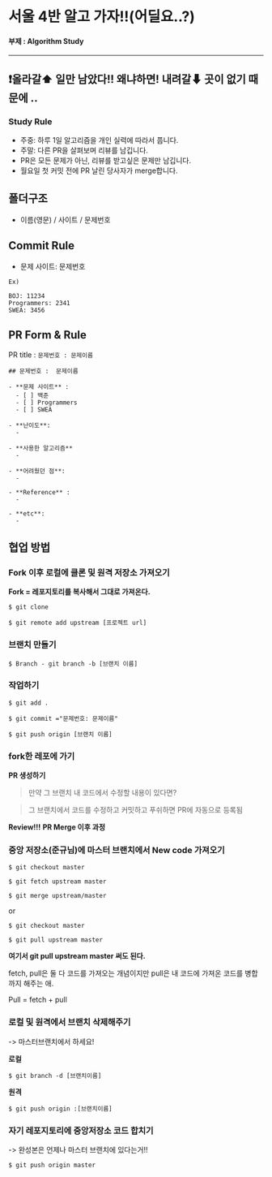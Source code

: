 # 서울 4반 알고 가자!!(어딜요..?)
#### 부제 : Algorithm Study
---


## ❗올라갈⬆ 일만 남았다!! 왜냐하면! 내려갈⬇ 곳이 없기 때문에 ..

### Study Rule
- 주중: 하루 1일 알고리즘을 개인 실력에 따라서 풉니다.
- 주말: 다른 PR을 살펴보며 리뷰를 남깁니다.
- PR은 모든 문제가 아닌, 리뷰를 받고싶은 문제만 남깁니다.
- 월요일 첫 커밋 전에 PR 날린 당사자가 merge합니다.

## 폴더구조
- 이름(영문) / 사이트 / 문제번호

## Commit Rule
- 문제 사이트: 문제번호
```
Ex)

BOJ: 11234
Programmers: 2341
SWEA: 3456
```

## PR Form &  Rule
PR title : `문제번호 : 문제이름`
```
## 문제번호 :  문제이름

- **문제 사이트** : 
  - [ ] 백준
  - [ ] Programmers
  - [ ] SWEA

- **난이도**:
  - 

- **사용한 알고리즘**
  - 

- **어려웠던 점**:
  - 

- **Reference** :
  - 

- **etc**:
  - 
```

## 협업 방법

### Fork 이후 로컬에 클론 및 원격 저장소 가져오기

**Fork = 레포지토리를 복사해서 그대로 가져온다.**

```
$ git clone

$ git remote add upstream [프로젝트 url]

```

### 브랜치 만들기

```
$ Branch - git branch -b [브랜치 이름]

```

### 작업하기

```
$ git add .

$ git commit ="문제번호: 문제이름"

$ git push origin [브랜치 이름]
```



### fork한 레포에 가기

**PR 생성하기**



> 만약 그 브랜치 내 코드에서 수정할 내용이 있다면? 

> 그 브랜치에서 코드를 수정하고 커밋하고 푸쉬하면 PR에 자동으로 등록됨

**Review!!!**
**PR Merge 이후 과정**

### 중앙 저장소(준규님)에 마스터 브랜치에서 New code 가져오기



```
$ git checkout master

$ git fetch upstream master

$ git merge upstream/master
```

or

```
$ git checkout master

$ git pull upstream master
```


**여기서 git pull upstream master 써도 된다.**

fetch, pull은 둘 다 코드를 가져오는 개념이지만 pull은 내 코드에 가져온 코드를 병합까지 해주는 애.

Pull = fetch + pull




### 로컬 및 원격에서 브랜치 삭제해주기
-> 마스터브랜치에서 하세요!

**로컬**

```
$ git branch -d [브랜치이름]
```

**원격**
```
$ git push origin :[브랜치이름]
```



### 자기 레포지토리에 중앙저장소 코드 합치기
-> 완성본은 언제나 마스터 브랜치에 있다는거!!

```
$ git push origin master
```






